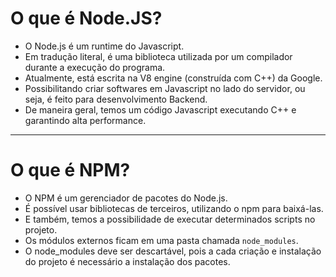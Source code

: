 # O que é Node.JS?

- O Node.js é um runtime do Javascript.
- Em tradução literal, é uma biblioteca utilizada por um compilador durante a execução do programa.
- Atualmente, está escrita na V8 engine (construída com C++) da Google.
- Possibilitando criar softwares em Javascript no lado do servidor, ou seja, é feito para desenvolvimento Backend.
- De maneira geral, temos um código Javascript executando C++ e garantindo alta performance.

---

# O que é NPM?

- O NPM é um gerenciador de pacotes do Node.js.
- É possível usar bibliotecas de terceiros, utilizando o npm para baixá-las.
- E também, temos a possibilidade de executar determinados scripts no projeto.
- Os módulos externos ficam em uma pasta chamada `node_modules`.
- O node_modules deve ser descartável, pois a cada criação e instalação do projeto é necessário a instalação dos pacotes.